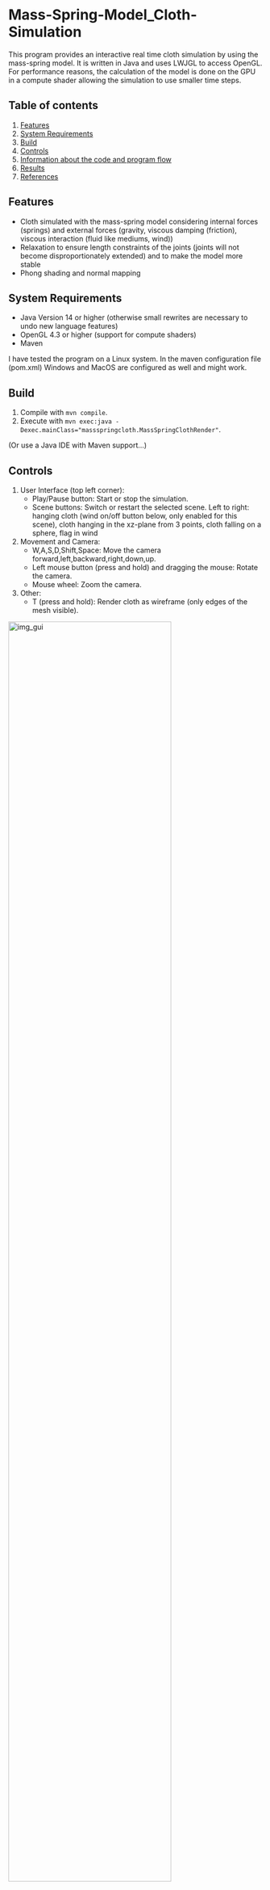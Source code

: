 # Mass-Spring-Model_Cloth-Simulation

This program provides an interactive real time cloth simulation by using the mass-spring model. It is written in Java and uses LWJGL to access OpenGL. For performance reasons, the calculation of the model is done on the GPU in a compute shader allowing the simulation to use smaller time steps.

## Table of contents
1. [ Features ](#features)
2. [ System Requirements ](#system)
3. [ Build ](#build)
4. [ Controls ](#controls)
5. [ Information about the code and program flow ](#code)
6. [ Results ](#results)
7. [ References ](#references)

<a name="features"></a>
## Features
- Cloth simulated with the mass-spring model considering internal forces (springs) and external forces (gravity, viscous damping (friction), viscous interaction (fluid like mediums, wind))
- Relaxation to ensure length constraints of the joints (joints will not become disproportionately extended) and to make the model more stable
- Phong shading and normal mapping

<a name="system"></a>
## System Requirements
- Java Version 14 or higher (otherwise small rewrites are necessary to undo new language features)
- OpenGL 4.3 or higher (support for compute shaders)
- Maven

I have tested the program on a Linux system. In the maven configuration file (pom.xml) Windows and MacOS are configured as well and might work.

<a name="build"></a>
## Build
1. Compile with `mvn compile`.
2. Execute with `mvn exec:java -Dexec.mainClass="massspringcloth.MassSpringClothRender"`.

(Or use a Java IDE with Maven support...)

<a name="controls"></a>
## Controls
1. User Interface (top left corner):
   - Play/Pause button: Start or stop the simulation.
   - Scene buttons: Switch or restart the selected scene. Left to right: hanging cloth (wind on/off button below, only enabled for this scene), cloth hanging in the xz-plane from 3 points, cloth falling on a sphere, flag in wind
2. Movement and Camera:
   - W,A,S,D,Shift,Space: Move the camera forward,left,backward,right,down,up.
   - Left mouse button (press and hold) and dragging the mouse: Rotate the camera.
   - Mouse wheel: Zoom the camera.
3. Other:
   - T (press and hold): Render cloth as wireframe (only edges of the mesh visible).

<img src="https://user-images.githubusercontent.com/34870366/144678843-c39cbd50-fc67-4586-b686-d569a004eb3c.png" width="80%" alt="img_gui">

<a name="code"></a>
## Information about the code
1. The package `src/main/java/massspringcloth/` contains all the classes directly related to the construction and simulation of the cloth model.
2. The package `src/main/java/renderengine/` contains the classes needed to communicate with and access OpenGL.
3. The resource folder `src/main/resources/shaders/` contains the vertex, fragment and compute shaders for the program. Especially:
   - `cloth_compute.glsl` is the compute shader where the main calculation of the new positions of the mass spring model happens.
   - `cloth_vert.glsl` and `cloth_frag.glsl` are the vertex and fragment shader to render the result.

A few words about the program flow:
1. When a `massspringcloth/scene/IScene` is created by the `massspringcloth/simulation/SimulationController.java` the initial positions, velocities and locked points are defined.
2. They are passed to the `massspringcloth/cloth/MassSpringModel.java` where the vertices, texture coordinates and indices are calculated. 
3. After that in the `massspringcloth/cloth/MassSpringCloth.java` the OpenGL buffers (vertex buffer objects (vbo)) for the vertex shader are created as well as the input and output buffers of the compute shader.
4. When the simulation starts the compute shader is executed multiple times in parallel for each point. It computes the new positions from the positions in the input buffer and writes the updated data to the output buffer as well as to the position vbo of the vertex shader. After each compute shader execution, the input and output buffer of the compute shader are swapped so that it gets the updated data as its new input. Normals and tangents are calculated in the compute shader as well for lighting and normal mapping. Depending on the settings, the compute shader either calculates the new positions due to acting internal and external forces or does relaxation (adjusting the positions of the points to bring two points closer to another) to prevent disproportional extented joints. For each iteration both compute shader "stages" are executed successively.
5. After the compute shader has run multiple times, the updated data in the vertex positions buffer is rendered by the vertex and fragment shader.
6. Step four and five repeat until the simulation is stopped or the scene is changed.

<a name="results"></a>
## Results
<img src="https://user-images.githubusercontent.com/34870366/144679330-c14c6606-0ea9-40f2-9801-22682659fcbb.png" width="40%" alt="img_cloth_hanging"><br />
Cloth hanging from two points.<br />
<img src="https://user-images.githubusercontent.com/34870366/144679398-dfa57396-d6e6-4cc1-9cbe-3a271bab47e8.png" width="40%" alt="img_cloth_hanging_wind"><br />
Cloth hanging from two points with wind.<br />
<img src="https://user-images.githubusercontent.com/34870366/144679406-39ef5893-ccb5-447d-857b-97ca1a5013c6.png" width="40%" alt="img_cloth_hanging_plane"><br />
Cloth hanging in the xz-plane from 3 points.<br />
<img src="https://user-images.githubusercontent.com/34870366/144679410-d069407c-3ec5-4885-b095-704c16afd07c.png" width="40%" alt="img_cloth_sphere"><br />
Cloth falling on a sphere.<br />
<img src="https://user-images.githubusercontent.com/34870366/144679413-db08a479-28f8-4561-9a03-a1849d71adaa.png" width="40%" alt="img_cloth_flag"><br />
Flag (cloth) with wind.

<a name="references"></a>
## References
*Main* OpenGL and LWJGL references that I have used:
- https://learnopengl.com/
- Tutorial series "OpenGL 3D Game Tutorial" by https://www.youtube.com/user/ThinMatrix
- https://www.lwjgl.org/guide
- https://github.com/LWJGL/lwjgl3-wiki/wiki/2.6.1.-Ray-tracing-with-OpenGL-Compute-Shaders-%28Part-I%29 (compute shaders in LWJGL)

Mass-Spring Model for cloth simulation reference:
- X. Provot, “Deformation constraints in a mass-spring model to describe rigid cloth behavior,” in IN GRAPHICS INTERFACE, 1995, pp. 147–154. [Online]. Available: https://citeseerx.ist.psu.edu/viewdoc/summary?doi=10.1.1.84.1732
